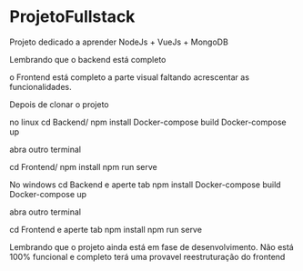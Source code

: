 # ProjetoFullstack
Projeto dedicado a aprender NodeJs + VueJs + MongoDB

Lembrando que o backend está completo

o Frontend está completo a parte visual faltando acrescentar as funcionalidades.

Depois de clonar o projeto


no linux
cd Backend/
npm install
Docker-compose build
Docker-compose up


abra outro terminal

cd Frontend/
npm install
npm run serve


No windows
cd Backend e aperte tab
npm install
Docker-compose build
Docker-compose up

abra outro terminal

cd Frontend e aperte tab
npm install
npm run serve

Lembrando que o projeto ainda está em fase de desenvolvimento. Não está 100% funcional e completo terá uma provavel reestruturação do frontend
